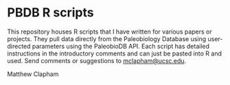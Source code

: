 PBDB R scripts
==============

This repository houses R scripts that I have written for various papers or projects. They pull data directly from the Paleobiology Database using user-directed parameters using the PaleobioDB API. Each script has detailed instructions in the introductory comments and can just be pasted into R and used. Send comments or suggestions to mclapham@ucsc.edu.

Matthew Clapham
